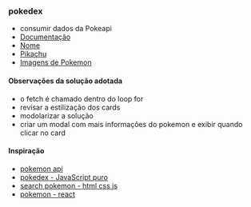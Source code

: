 ### pokedex

- consumir dados da Pokeapi
- [Documentação](https://pokeapi.co/docs/v2)
- [Nome](https://pokeapi.co/api/v2/pokemon/ditto)
- [Pikachu](https://pokeapi.co/api/v2/pokemon/25)
- [Imagens de Pokemon](https://raw.githubusercontent.com/PokeAPI/sprites/master/sprites/pokemon/${pokemon.id}.png)

#### Observações da solução adotada

- o fetch é chamado dentro do loop for
- revisar a estilização dos cards
- modolarizar a solução
- criar um modal com mais informações do pokemon e exibir quando clicar no card 

#### Inspiração

- [pokemon api](https://github.com/tbone849/pokemon-guide)
- [pokedex - JavaScript puro](https://www.youtube.com/watch?v=Uptu3NrBFBM&list=PLs_UfelOxGL25jmkIJ4pU16Ku-jfdFGC4&index=6)
- [search pokemon - html css js](https://www.youtube.com/watch?v=vdytGGKyJKE&list=PLs_UfelOxGL25jmkIJ4pU16Ku-jfdFGC4&index=7)
- [pokemon - react](https://www.youtube.com/watch?v=YIzwXNLB53Q&list=PLs_UfelOxGL25jmkIJ4pU16Ku-jfdFGC4&index=7&t=412s)
